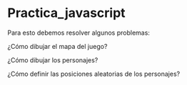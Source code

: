 # Practica_javascript
 
Para esto debemos resolver algunos problemas:

 
¿Cómo dibujar el mapa del juego?

¿Cómo dibujar los personajes?

¿Cómo definir las posiciones aleatorias de los personajes?